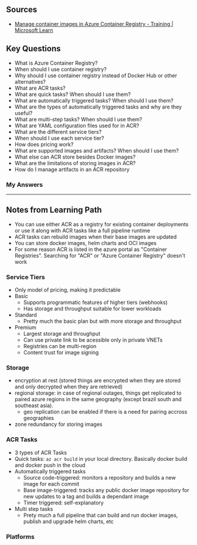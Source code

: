 ## Sources
- [Manage container images in Azure Container Registry - Training | Microsoft Learn](https://learn.microsoft.com/en-us/training/modules/publish-container-image-to-azure-container-registry/)

## Key Questions
- What is Azure Container Registry?
- When should I use container registry?
- Why should I use container registry instead of Docker Hub or other alternatives?
- What are ACR tasks?
- What are quick tasks? When should I use them?
- What are automatically triggered tasks? When should I use them?
- What are the types of automatically triggered tasks and why are they useful?
- What are multi-step tasks? When should I use them?
- What are YAML configuration files used for in ACR?
- What are the different service tiers?
- When should I use each service tier?
- How does pricing work?
- What are supported images and artifacts? When should I use them?
- What else can ACR store besides Docker images?
- What are the limitations of storing images in ACR?
- How do I manage artifacts in an ACR repository
### My Answers

---
## Notes from Learning Path
- You can use either ACR as a registry for existing container deployments or use it along with ACR tasks like a full pipeline runtime
- ACR tasks can rebuild images when their base images are updated
- You can store docker images, helm charts and OCI images
- For some reason ACR is listed in the azure portal as "Container Registries". Searching for "ACR" or "Azure Container Registry" doesn't work
### Service Tiers
- Only model of pricing, making it predictable
- Basic
	- Supports programmatic features of higher tiers (webhooks)
	- Has storage and throughput suitable for lower workloads
- Standard
	- Pretty much the basic plan but with more storage and throughput
- Premium
	- Largest storage and throughput
	- Can use private link to be acessible only in private VNETs
	- Registries can be multi-region
	- Content trust for image signing
### Storage
- encryption at rest (stored things are encrypted when they are stored and only decrypted when they are retrieved)
- regional storage: in case of regional outages, things get replicated to paired azure regions in the same geography (except brazil south and southeast asia).
	- geo replication can be enabled if there is a need for pairing accross geographies
- zone redundancy for storing images
### ACR Tasks
- 3 types of ACR Tasks
- Quick tasks: `az acr build` in your local directory. Basically docker build and docker push in the cloud
- Automatically triggered tasks
	- Source code-triggered: monitors a repository and builds a new image for each commit
	- Base image-triggered: tracks any public docker image repository for new updates to a tag and builds a dependant image
	- Timer triggered: self-explanatory
- Multi step tasks
	- Prety much a full pipeline that can build and run docker images, publish and upgrade helm charts, etc
### Platforms